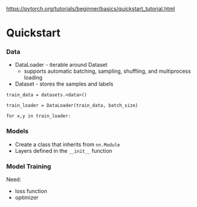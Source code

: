 https://pytorch.org/tutorials/beginner/basics/quickstart_tutorial.html

# Quickstart
### Data
- DataLoader - iterable around Dataset
	- supports automatic batching, sampling, shuffling, and multiprocess loading
- Dataset - stores the samples and labels

```
train_data = datasets.<data>()

train_loader = DataLoader(train_data, batch_size)

for x,y in train_loader:
```


### Models
- Create a class that inherits from `nn.Module`
- Layers defined in the `__init__` function

### Model Training
Need:
- loss function
- optimizer

